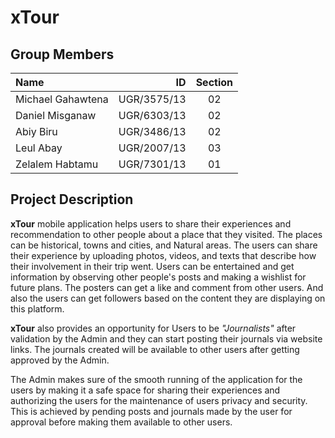 # xTour

## Group Members
Name | ID | Section
| :--- | ---: | :---:
Michael Gahawtena  | UGR/3575/13 | 02
Daniel Misganaw  | UGR/6303/13 | 02
Abiy Biru  | UGR/3486/13 | 02
Leul Abay  | UGR/2007/13 | 03
Zelalem Habtamu  | UGR/7301/13 | 01

## Project Description

**xTour** mobile application helps users to share their experiences and recommendation to other people about a place that they visited. The places can be historical, towns and cities, and Natural areas. The users can share their experience by uploading photos, videos, and texts that describe how their involvement in their trip went. Users can be entertained and get information by observing other people's posts and making a wishlist for future plans. The posters can get a like and comment from other users. And also the users can get followers based on the content they are displaying on this platform.

**xTour** also provides an opportunity for Users to be *"Journalists"* after validation by the Admin and they can start posting their journals via website links. The journals created will be available to other users after getting approved by the Admin.

The Admin makes sure of the smooth running of the application for the users by making it a safe space for sharing their experiences and authorizing the users for the maintenance of users privacy and security. This is achieved by pending posts and journals made by the user for approval before making them available to other users.
